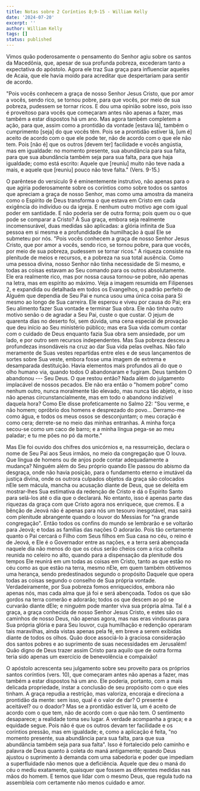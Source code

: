 ```yaml
---
title: Notas sobre 2 Coríntios 8;9-15 - William Kelly
date: '2024-07-20'
excerpt: ''
author: William Kelly
tags: []
status: published
---
```

Vimos quão poderosamente o pensamento do Senhor agiu sobre os santos da
Macedônia, que, apesar de sua profunda pobreza, excederam tanto a
expectativa do apóstolo. Agora ele traz Sua graça para influenciar
aqueles de Acaia, que ele havia moído para acreditar que despertariam
para sentir de acordo.

"Pois vocês conhecem a graça de nosso Senhor Jesus Cristo, que por amor
a vocês, sendo rico, se tornou pobre, para que vocês, por meio de sua
pobreza, pudessem se tornar ricos. E dou uma opinião sobre isso, pois
isso é proveitoso para vocês que começaram antes não apenas a fazer, mas
também a estar dispostos há um ano. Mas agora também completem a ação,
para que, assim como a prontidão da vontade \[estava lá\], também o
cumprimento \[seja\] do que vocês têm. Pois se a prontidão estiver lá,
\[um é\] aceito de acordo com o que ele pode ter, não de acordo com o
que ele não tem. Pois \[não é\] que os outros \[devem ter\] facilidade e
vocês angústia, mas em igualdade: no momento presente, sua abundância
para sua falta, para que sua abundância também seja para sua falta, para
que haja igualdade; como está escrito: Aquele que \[reuniu\] muito não
teve nada a mais, e aquele que \[reuniu\] pouco não teve falta." (Vers.
9-15.)

O parêntese do versículo 9 é eminentemente instrutivo, não apenas para o
que agiria poderosamente sobre os coríntios como sobre todos os santos
que apreciam a graça de nosso Senhor, mas como uma amostra da maneira
como o Espírito de Deus transforma o que estava em Cristo em cada
exigência do indivíduo ou da igreja. E nenhum outro motivo age com igual
poder em santidade. E não poderia ser de outra forma; pois quem ou o que
pode se comparar a Cristo? À Sua graça, embora seja realmente
incomensurável, duas medidas são aplicadas: a glória infinita de Sua
pessoa em si mesma e a profundidade da humilhação à qual Ele se submeteu
por nós. "Pois vocês conhecem a graça de nosso Senhor Jesus Cristo, que
por amor a vocês, sendo rico, se tornou pobre, para que vocês, por meio
de sua pobreza, pudessem se tornar ricos." A riqueza consiste na
plenitude de meios e recursos, e a pobreza na sua total ausência. Como
uma pessoa divina, nosso Senhor não tinha necessidade de Si mesmo, e
todas as coisas estavam ao Seu comando para os outros absolutamente. Ele
era realmente rico, mas por nossa causa tornou-se pobre, não apenas na
letra, mas em espírito ao máximo. Veja a imagem resumida em Filipenses
2, e expandida ou detalhada em todos os Evangelhos, o padrão perfeito de
Alguém que dependia de Seu Pai e nunca usou uma única coisa para Si
mesmo ao longo de Sua carreira. Ele esperou e viveu por causa do Pai;
era Seu alimento fazer Sua vontade e terminar Sua obra. Ele não tinha
outro motivo senão o de agradar a Seu Pai, custe o que custar. O jejum
de quarenta dias no deserto foi, sem dúvida, uma cena especial de
provação que deu início ao Seu ministério público; mas era Sua vida
comum contar com o cuidado de Deus enquanto fazia Sua obra sem
ansiedade, por um lado, e por outro sem recursos independentes. Mas Sua
pobreza desceu a profundezas insondáveis na cruz ao dar Sua vida pelas
ovelhas. Não falo meramente de Suas vestes repartidas entre eles e de
seus lançamentos de sortes sobre Sua veste, embora fosse uma imagem de
extrema e desamparada destituição. Havia elementos mais profundos ali do
que o olho humano via, quando todos O abandonaram e fugiram. Deus também
O abandonou --- Seu Deus. O que restou então? Nada além do julgamento
implacável de nossos pecados. Ele não era então o "homem pobre" como
nenhum outro, nunca moralmente tão elevado, mas nunca tão abjeto, e isso
não apenas circunstancialmente, mas em todo o abandono indizível daquela
hora? Como Ele disse profeticamente no Salmo 22: "Sou verme, e não
homem; opróbrio dos homens e desprezado do povo\... Derramo-me como
água, e todos os meus ossos se desconjuntam; o meu coração é como cera;
derrete-se no meio das minhas entranhas. A minha força secou-se como um
caco de barro; e a minha língua pega-se ao meu paladar; e tu me pões no
pó da morte."

Mas Ele foi ouvido dos chifres dos unicórnios e, na ressurreição,
declara o nome de Seu Pai aos Seus irmãos, no meio da congregação que O
louva. Que língua de homens ou de anjos pode contar adequadamente a
mudança? Ninguém além do Seu próprio quando Ele passou do abismo da
desgraça, onde não havia posição, para o fundamento eterno e imutável da
justiça divina, onde os outrora culpados objetos da graça são colocados
nEle sem mácula, mancha ou acusação diante de Deus, que se deleita em
mostrar-lhes Sua estimativa da redenção de Cristo e dá o Espírito Santo
para selá-los até o dia que o declarará. No entanto, isso é apenas parte
das riquezas da graça com que Cristo agora nos enriquece, que cremos. E
a bênção de Jeová não é apenas para nós um tesouro inesgotável, mas
sairá com plenitude abrangente quando o louvor do Messias for "na grande
congregação". Então todos os confins do mundo se lembrarão e se voltarão
para Jeová; e todas as famílias das nações O adorarão. Pois tão
certamente quanto o Pai cercará o Filho com Seus filhos em Sua casa no
céu, o reino é de Jeová, e Ele é o Governador entre as nações, e a terra
será abençoada naquele dia não menos do que os céus serão cheios com a
rica colheita reunida no celeiro no alto, quando para a dispensação da
plenitude dos tempos Ele reunirá em um todas as coisas em Cristo, tanto
as que estão no céu como as que estão na terra, mesmo nEle, em quem
também obtivemos uma herança, sendo predestinados segundo o propósito
Daquele que opera todas as coisas segundo o conselho de Sua própria
vontade. Verdadeiramente, por Sua pobreza fomos enriquecidos, embora não
apenas nós, mas cada alma que já foi e será abençoada. Todos os que são
gordos na terra comerão e adorarão; todos os que descem ao pó se
curvarão diante dEle; e ninguém pode manter viva sua própria alma. Tal é
a graça, a graça conhecida de nosso Senhor Jesus Cristo, e estes são os
caminhos de nosso Deus, não apenas agora, mas nas eras vindouras para
Sua própria glória e para Seu louvor, cuja humilhação e redenção
operaram tais maravilhas, ainda vistas apenas pela fé, em breve a serem
exibidas diante de todos os olhos. Quão doce associá-lo à graciosa
consideração dos santos pobres e ao suprimento de suas necessidades em
Jerusalém! Quão digno de Deus trazer assim Cristo para aquilo que de
outra forma teria sido apenas um exercício de benevolência e compaixão!

O apóstolo acrescenta seu julgamento sobre seu proveito para os próprios
santos coríntios (vers. 10), que começaram antes não apenas a fazer, mas
também a estar dispostos há um ano. Ele poderia, portanto, com a mais
delicada propriedade, instar a conclusão de seu propósito com o que eles
tinham. A graça repudia a restrição, mas valoriza, encoraja e direciona
a prontidão da mente: sem isso, qual é o valor de dar? O presente é
aceitável? ou o doador? Mas se a prontidão estiver lá, um é aceito de
acordo com o que tem, não de acordo com o que não tem. O sentimento
desaparece; a realidade toma seu lugar. A verdade acompanha a graça; e a
equidade segue. Pois não é que os outros devam ter facilidade e os
coríntios pressão, mas em igualdade; e, como a aplicação é feita, "no
momento presente, sua abundância para sua falta, para que sua abundância
também seja para sua falta". Isso é fortalecido pelo caminho e palavra
de Deus quanto à coleta do maná antigamente; quando Deus ajustou o
suprimento à demanda com uma sabedoria e poder que impediam a
superfluidade não menos que a deficiência. Aquele que deu o maná do céu
o mediu exatamente, quaisquer que fossem as diferentes medidas nas mãos
do homem. E temos que lidar com o mesmo Deus, que regula tudo na
assembleia com certamente não menos cuidado e amor.
